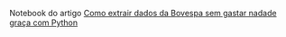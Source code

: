 Notebook do artigo [Como extrair dados da Bovespa sem gastar nadade graça com Python](https://medium.com/@rodrigobercinimartins/como-extrair-dados-da-bovespa-sem-gastar-nada-com-python-14a03454a720)
